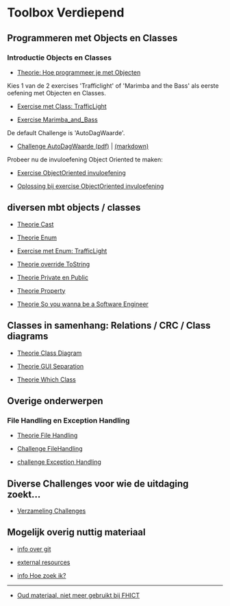 # Toolbox Verdiepend

## Programmeren met Objects en Classes

### Introductie Objects en Classes

+ [Theorie: Hoe programmeer je met Objecten](theorie_Class.pdf)

Kies 1 van de 2 exercises 'Trafficlight' of 'Marimba and the Bass'
als eerste oefening met Objecten en Classes.

+ [Exercise met Class: TrafficLight](exercise_Class_TrafficLight.pdf)

+ [Exercise Marimba_and_Bass](exercise_Marimba_and_Bass.pdf)

De default Challenge is 'AutoDagWaarde'.

+ [Challenge AutoDagWaarde (pdf)](challenges/challenge_AutoDagWaarde.pdf)
|
[(markdown)](challenges/challenge_AutoDagWaarde)

Probeer nu de invuloefening Object Oriented te maken:

+ [Exercise ObjectOriented invuloefening](exerciseObjectOrientedOefening.pdf)

+ [Oplossing bij exercise ObjectOriented invuloefening](solutionObjectOrientedOefening.pdf)




## diversen mbt objects / classes

+ [Theorie Cast](theorie_Cast.pdf)

+ [Theorie Enum](theorie_Enum.pdf)

+ [Exercise met Enum: TrafficLight](exercise_Enum_TrafficLight.pdf)

+ [Theorie override ToString](theorie_OverrideToString.pdf)

+ [Theorie Private en Public](theorie_PrivatePublic.pdf)

+ [Theorie Property](theorie_Property.pdf)

+ [Theorie So you wanna be a Software Engineer](theorie_AdvancedSoftwareEngineering.pdf)




## Classes in samenhang: Relations / CRC / Class diagrams

+ [Theorie Class Diagram](theorie_ClassDiagram.pdf)

+ [Theorie GUI Separation](theorie_GuiSeparation.pdf)

+ [Theorie Which Class](theorie_WhichClass.pdf)


## Overige onderwerpen


### File Handling en Exception Handling

+ [Theorie File Handling](theorie_FileHandling.pdf)

+ [Challenge FileHandling](challenges/challengeFileHandling.pdf)

+ [challenge Exception Handling](challenges/challengeExceptionHandling.pdf)





## Diverse Challenges voor wie de uitdaging zoekt...

+ [Verzameling Challenges](challenges)


## Mogelijk overig nuttig materiaal

+ [info over git](https://stasemsoft.github.io/softwarematerial/docs/process/infoENGit.pdf)

+ [external resources](https://stasemsoft.github.io/softwarematerial/docs/process/infoExternalResources.pdf)

+ [info Hoe zoek ik?](https://stasemsoft.github.io/softwarematerial/docs/process/infoProgrammerSearchScheme.pdf)



---

+ [Oud materiaal, niet meer gebruikt bij FHICT](old)
